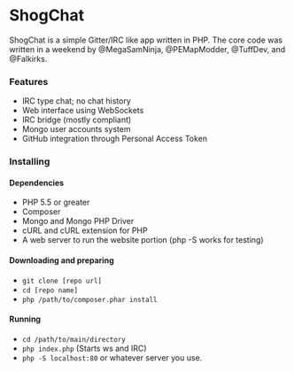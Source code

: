 ShogChat
========
ShogChat is a simple Gitter/IRC like app written in PHP. The core code was written in a weekend by @MegaSamNinja, @PEMapModder, @TuffDev, and @Falkirks.

### Features
* IRC type chat; no chat history
* Web interface using WebSockets
* IRC bridge (mostly compliant)
* Mongo user accounts system
* GitHub integration through Personal Access Token

### Installing
#### Dependencies
* PHP 5.5 or greater
* Composer 
* Mongo and Mongo PHP Driver
* cURL and cURL extension for PHP
* A web server to run the website portion (php -S works for testing)

#### Downloading and preparing
* ```git clone [repo url]```
* ```cd [repo name]```
* ```php /path/to/composer.phar install```

#### Running
* ```cd /path/to/main/directory```
* ```php index.php``` (Starts ws and IRC)
* ```php -S localhost:80``` or whatever server you use.
    


